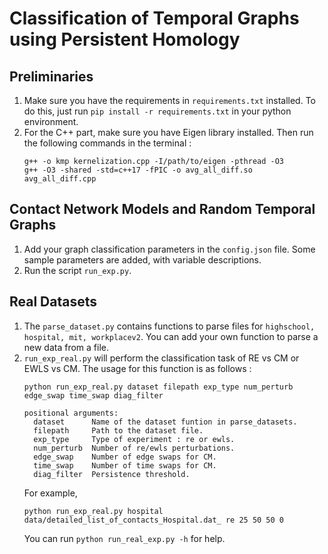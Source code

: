 # Classification of Temporal Graphs using Persistent Homology

## Preliminaries

1. Make sure you have the requirements in `requirements.txt` installed. To do this, just run `pip install -r requirements.txt` in your python environment.
2. For the C++ part, make sure you have Eigen library installed. Then run the following commands in the terminal :
   ```
   g++ -o kmp kernelization.cpp -I/path/to/eigen -pthread -O3
   g++ -O3 -shared -std=c++17 -fPIC -o avg_all_diff.so avg_all_diff.cpp
   ```

## Contact Network Models and Random Temporal Graphs

1. Add your graph classification parameters in the `config.json` file. Some sample parameters are added, with variable descriptions.
2. Run the script `run_exp.py`.

## Real Datasets

1. The `parse_dataset.py` contains functions to parse files for `highschool, hospital, mit, workplacev2`. You can add your own function to parse a new data from a file.
2. `run_exp_real.py` will perform the classification task of RE vs CM or EWLS vs CM. The usage for this function is as follows :
   ```
   python run_exp_real.py dataset filepath exp_type num_perturb edge_swap time_swap diag_filter

   positional arguments:
     dataset      Name of the dataset funtion in parse_datasets.
     filepath     Path to the dataset file.
     exp_type     Type of experiment : re or ewls.
     num_perturb  Number of re/ewls perturbations.
     edge_swap    Number of edge swaps for CM.
     time_swap    Number of time swaps for CM.
     diag_filter  Persistence threshold.
   ```
   For example,
   ```
   python run_exp_real.py hospital data/detailed_list_of_contacts_Hospital.dat_ re 25 50 50 0
   ```
   You can run `python run_real_exp.py -h` for help.
